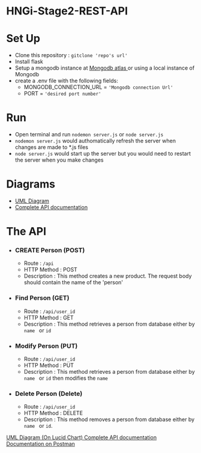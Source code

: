 # HNGi-Stage2-REST-API

# Set Up
- Clone this repository : `gitclone 'repo's url'`
- Install flask 
- Setup a mongodb instance at <a href="https://cloud.mongodb.com/"> Mongodb atlas </a> or using a local instance of Mongodb 
- create a .env file with the following fields:
    - MONGODB_CONNECTION_URL = `'Mongodb connection Url'`
    - PORT = `'desired port number'`

# Run
 - Open terminal and run `nodemon server.js` or `node server.js`
 - `nodemon server.js` would authomatically refresh the server when changes are made to *.js files
 - `node server.js`  would start up the server but you would need to restart the server when you make changes

 # Diagrams
-  <a href ="https://drive.google.com/file/d/1Bu-QNSPIKMDI1RN8MjQqqZ5OZs_c0S9m/view?usp=sharing"> UML Diagram </a>
- <a href = "https://github.com/ayhameed/HNGi-REST-API/blob/main/DOCUMENTATION.md"> Complete API documentation</a>
 

# The  API
- ### CREATE Person (POST)
    - Route : `/api`
    - HTTP Method : POST
    - Description : This method creates a new product. The request body should contain the name of the 'person'

- ### Find Person (GET)
    - Route : `/api/user_id`
    - HTTP Method : GET
    - Description : This method retrieves a person from database either by  `name ` or  `id`

-  ### Modify Person (PUT)
    - Route : `/api/user_id`
    - HTTP Method : PUT
    - Description : This method retrieves a person from database either by  `name ` or  `id` then modifies the `name`

-  ### Delete Person (Delete)
    - Route : `/api/user_id`
    - HTTP Method : DELETE
    - Description : This method removes a person from database either by  `name ` or  `id`.

<a href ="https://lucid.app/lucidchart/c30f517e-3bd1-4e17-a5ea-38be79d2f749/edit?viewport_loc=21%2C-11%2C1579%2C860%2C0_0&invitationId=inv_abce64fd-4d23-443f-b983-2f9834cba86a"> UML Diagram (On Lucid Chart) </a>
<a href = "https://github.com/ayhameed/HNGi-REST-API/blob/main/DOCUMENTATION.md"> Complete API documentation</a>
<a href =  ""> Documentation on Postman </a>